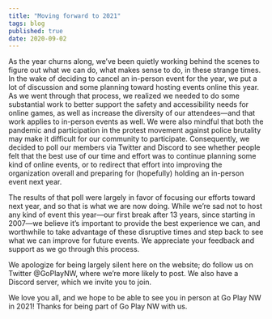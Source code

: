```yaml
---
title: "Moving forward to 2021"
tags: blog
published: true
date: 2020-09-02
---
```

As the year churns along, we’ve been quietly working behind the scenes to figure out what we can do, what makes sense to do, in these strange times. In the wake of deciding to cancel an in-person event for the year, we put a lot of discussion and some planning toward hosting events online this year. As we went through that process, we realized we needed to do some substantial work to better support the safety and accessibility needs for online games, as well as increase the diversity of our attendees—and that work applies to in-person events as well. We were also mindful that both the pandemic and participation in the protest movement against police brutality may make it difficult for our community to participate. Consequently, we decided to poll our members via Twitter and Discord to see whether people felt that the best use of our time and effort was to continue planning some kind of online events, or to redirect that effort into improving the organization overall and preparing for (hopefully) holding an in-person event next year.

The results of that poll were largely in favor of focusing our efforts toward next year, and so that is what we are now doing. While we’re sad not to host any kind of event this year—our first break after 13 years, since starting in 2007—we believe it’s important to provide the best experience we can, and worthwhile to take advantage of these disruptive times and step back to see what we can improve for future events. We appreciate your feedback and support as we go through this process.

We apologize for being largely silent here on the website; do follow us on Twitter @GoPlayNW, where we’re more likely to post. We also have a Discord server, which we invite you to join.

We love you all, and we hope to be able to see you in person at Go Play NW in 2021! Thanks for being part of Go Play NW with us.